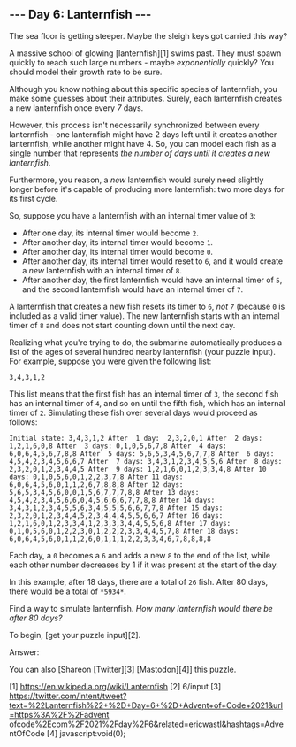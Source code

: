 
## --- Day 6: Lanternfish ---

The sea floor is getting steeper. Maybe the sleigh keys got carried this way?

A massive school of glowing [lanternfish][1] swims past. They must spawn quickly to reach such large numbers - maybe
*exponentially* quickly? You should model their growth rate to be sure.

Although you know nothing about this specific species of lanternfish, you make some guesses about their attributes.
Surely, each lanternfish creates a new lanternfish once every *7* days.

However, this process isn't necessarily synchronized between every lanternfish - one lanternfish might have 2 days
left until it creates another lanternfish, while another might have 4. So, you can model each fish as a single number
that represents *the number of days until it creates a new lanternfish*.

Furthermore, you reason, a *new* lanternfish would surely need slightly longer before it's capable of producing more
lanternfish: two more days for its first cycle.

So, suppose you have a lanternfish with an internal timer value of `3`:

* After one day, its internal timer would become `2`.
* After another day, its internal timer would become `1`.
* After another day, its internal timer would become `0`.
* After another day, its internal timer would reset to `6`, and it would create a *new* lanternfish with an internal
  timer of `8`.
* After another day, the first lanternfish would have an internal timer of `5`, and the second lanternfish would have
  an internal timer of `7`.

A lanternfish that creates a new fish resets its timer to `6`, *not `7`* (because `0` is included as a valid timer
value). The new lanternfish starts with an internal timer of `8` and does not start counting down until the next day.

Realizing what you're trying to do, the submarine automatically produces a list of the ages of several hundred nearby
lanternfish (your puzzle input). For example, suppose you were given the following list:

`3,4,3,1,2`

This list means that the first fish has an internal timer of `3`, the second fish has an internal timer of `4`, and so
on until the fifth fish, which has an internal timer of `2`. Simulating these fish over several days would proceed as
follows:

`Initial state: 3,4,3,1,2
After  1 day:  2,3,2,0,1
After  2 days: 1,2,1,6,0,8
After  3 days: 0,1,0,5,6,7,8
After  4 days: 6,0,6,4,5,6,7,8,8
After  5 days: 5,6,5,3,4,5,6,7,7,8
After  6 days: 4,5,4,2,3,4,5,6,6,7
After  7 days: 3,4,3,1,2,3,4,5,5,6
After  8 days: 2,3,2,0,1,2,3,4,4,5
After  9 days: 1,2,1,6,0,1,2,3,3,4,8
After 10 days: 0,1,0,5,6,0,1,2,2,3,7,8
After 11 days: 6,0,6,4,5,6,0,1,1,2,6,7,8,8,8
After 12 days: 5,6,5,3,4,5,6,0,0,1,5,6,7,7,7,8,8
After 13 days: 4,5,4,2,3,4,5,6,6,0,4,5,6,6,6,7,7,8,8
After 14 days: 3,4,3,1,2,3,4,5,5,6,3,4,5,5,5,6,6,7,7,8
After 15 days: 2,3,2,0,1,2,3,4,4,5,2,3,4,4,4,5,5,6,6,7
After 16 days: 1,2,1,6,0,1,2,3,3,4,1,2,3,3,3,4,4,5,5,6,8
After 17 days: 0,1,0,5,6,0,1,2,2,3,0,1,2,2,2,3,3,4,4,5,7,8
After 18 days: 6,0,6,4,5,6,0,1,1,2,6,0,1,1,1,2,2,3,3,4,6,7,8,8,8,8
`

Each day, a `0` becomes a `6` and adds a new `8` to the end of the list, while each other number decreases by 1 if it
was present at the start of the day.

In this example, after 18 days, there are a total of `26` fish. After 80 days, there would be a total of `*5934*`.

Find a way to simulate lanternfish. *How many lanternfish would there be after 80 days?*

To begin, [get your puzzle input][2].

Answer:

You can also [Shareon [Twitter][3] [Mastodon][4]] this puzzle.

[1] https://en.wikipedia.org/wiki/Lanternfish
[2] 6/input
[3] https://twitter.com/intent/tweet?text=%22Lanternfish%22+%2D+Day+6+%2D+Advent+of+Code+2021&url=https%3A%2F%2Fadvent
ofcode%2Ecom%2F2021%2Fday%2F6&related=ericwastl&hashtags=AdventOfCode
[4] javascript:void(0);

